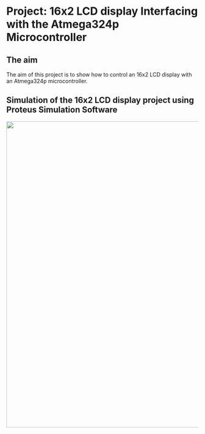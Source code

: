 # Project: 16x2 LCD display Interfacing with the Atmega324p Microcontroller

## The aim
The aim of this project is to show how to control an 16x2 LCD display with an Atmega324p microcontroller.

## Simulation of the 16x2 LCD display project using Proteus Simulation Software
<img src="https://github.com/user-attachments/assets/a7d55408-5369-459c-9408-7c4c0f4a6c10" width="800">
